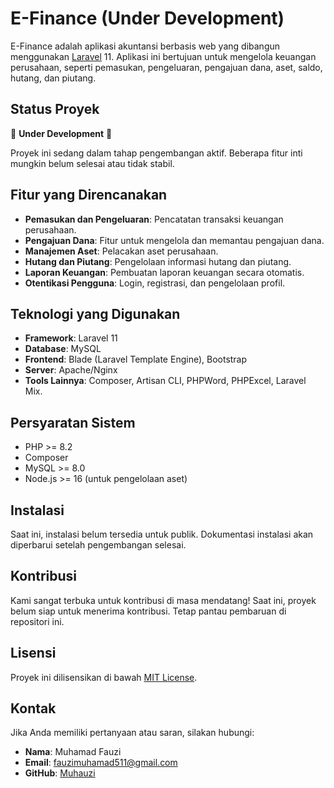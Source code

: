 # E-Finance (Under Development)

E-Finance adalah aplikasi akuntansi berbasis web yang dibangun menggunakan [Laravel](https://laravel.com/) 11. Aplikasi ini bertujuan untuk mengelola keuangan perusahaan, seperti pemasukan, pengeluaran, pengajuan dana, aset, saldo, hutang, dan piutang.

## Status Proyek

🚧 **Under Development** 🚧

Proyek ini sedang dalam tahap pengembangan aktif. Beberapa fitur inti mungkin belum selesai atau tidak stabil.

## Fitur yang Direncanakan

- **Pemasukan dan Pengeluaran**: Pencatatan transaksi keuangan perusahaan.
- **Pengajuan Dana**: Fitur untuk mengelola dan memantau pengajuan dana.
- **Manajemen Aset**: Pelacakan aset perusahaan.
- **Hutang dan Piutang**: Pengelolaan informasi hutang dan piutang.
- **Laporan Keuangan**: Pembuatan laporan keuangan secara otomatis.
- **Otentikasi Pengguna**: Login, registrasi, dan pengelolaan profil.

## Teknologi yang Digunakan

- **Framework**: Laravel 11
- **Database**: MySQL
- **Frontend**: Blade (Laravel Template Engine), Bootstrap
- **Server**: Apache/Nginx
- **Tools Lainnya**: Composer, Artisan CLI, PHPWord, PHPExcel, Laravel Mix.

## Persyaratan Sistem

- PHP >= 8.2
- Composer
- MySQL >= 8.0
- Node.js >= 16 (untuk pengelolaan aset)

## Instalasi

Saat ini, instalasi belum tersedia untuk publik. Dokumentasi instalasi akan diperbarui setelah pengembangan selesai.

## Kontribusi

Kami sangat terbuka untuk kontribusi di masa mendatang! Saat ini, proyek belum siap untuk menerima kontribusi. Tetap pantau pembaruan di repositori ini.

## Lisensi

Proyek ini dilisensikan di bawah [MIT License](LICENSE).  

## Kontak

Jika Anda memiliki pertanyaan atau saran, silakan hubungi:  
- **Nama**: Muhamad Fauzi 
- **Email**: fauzimuhamad511@gmail.com
- **GitHub**: [Muhauzi](https://github.com/Muhauzi)


